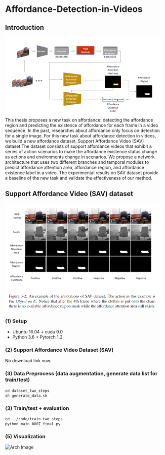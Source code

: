 # Affordance-Detection-in-Videos
## Introduction
![Arch Image](https://github.com/FishWantToFly/Affordance-Detection-in-Videos/blob/master/figs/network.png)
This thesis proposes a new task on affordance: detecting the affordance region and predicting the existence of affordance for each frame in a video sequence. In the past, researches about affordance only focus on detection for a single image. For this new task about affordance detection in videos, we build a new affordance dataset, Support Affordance Video (SAV) dataset.The dataset consists of support affordance videos that exhibit a series of action scenarios to make the affordance existence status change as actions and environments change in scenarios. We propose a network architecture that uses two different branches and temporal modules to predict affordance attention area, affordance region, and affordance existence label in a video. The experimental results on SAV dataset provide a baseline of the new task and validate the effectiveness of our method.

## Support Affordance Video (SAV) dataset
![Arch Image](https://github.com/FishWantToFly/Affordance-Detection-in-Videos/blob/master/figs/dataset.png)

### (1) Setup
* Ubuntu 16.04 + cuda 9.0
* Python 3.6 + Pytorch 1.2

### (2) Support Affordance Video Dataset (SAV)
No download link now.

### (3) Data Preprocess (data augmentation, generate data list for train/test)
```
cd dataset_two_steps
sh generate_data.sh
```

### (3) Train/test + evaluation
```
cd ../code/train_two_steps
python main_0807_final.py
```
### (5) Visualization
![Arch Image](https://github.com/FishWantToFly/Affordance-Detection-on-Video/blob/master/figs/pred_visualization.png)

